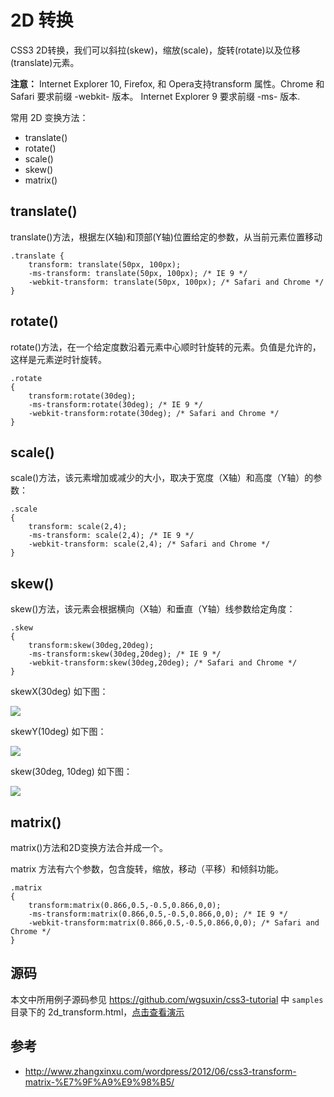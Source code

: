 2D 转换
====

CSS3 2D转换，我们可以斜拉(skew)，缩放(scale)，旋转(rotate)以及位移(translate)元素。



**注意：** Internet Explorer 10, Firefox, 和 Opera支持transform 属性。Chrome 和 Safari 要求前缀 -webkit- 版本。
Internet Explorer 9 要求前缀 -ms- 版本.

常用 2D 变换方法：

* translate()
* rotate()
* scale()
* skew()
* matrix()

## translate()

translate()方法，根据左(X轴)和顶部(Y轴)位置给定的参数，从当前元素位置移动

    .translate {
        transform: translate(50px, 100px);
        -ms-transform: translate(50px, 100px); /* IE 9 */
        -webkit-transform: translate(50px, 100px); /* Safari and Chrome */
    }
    
## rotate()

rotate()方法，在一个给定度数沿着元素中心顺时针旋转的元素。负值是允许的，这样是元素逆时针旋转。

    .rotate
    {
        transform:rotate(30deg);
        -ms-transform:rotate(30deg); /* IE 9 */
        -webkit-transform:rotate(30deg); /* Safari and Chrome */
    }
        
## scale()

scale()方法，该元素增加或减少的大小，取决于宽度（X轴）和高度（Y轴）的参数：

    .scale
    {
        transform: scale(2,4);
        -ms-transform: scale(2,4); /* IE 9 */
        -webkit-transform: scale(2,4); /* Safari and Chrome */
    }
    
## skew()

skew()方法，该元素会根据横向（X轴）和垂直（Y轴）线参数给定角度：

    .skew
    {
        transform:skew(30deg,20deg);
        -ms-transform:skew(30deg,20deg); /* IE 9 */
        -webkit-transform:skew(30deg,20deg); /* Safari and Chrome */
    }
    
skewX(30deg) 如下图：

![](../images/skewx.jpg)

skewY(10deg) 如下图：

![](../images/skewy.jpg)

skew(30deg, 10deg) 如下图：
        
![](../images/skew.jpg)
## matrix()

matrix()方法和2D变换方法合并成一个。

matrix 方法有六个参数，包含旋转，缩放，移动（平移）和倾斜功能。

    .matrix
    {
        transform:matrix(0.866,0.5,-0.5,0.866,0,0);
        -ms-transform:matrix(0.866,0.5,-0.5,0.866,0,0); /* IE 9 */
        -webkit-transform:matrix(0.866,0.5,-0.5,0.866,0,0); /* Safari and Chrome */
    }

## 源码

本文中所用例子源码参见
<https://github.com/wgsuxin/css3-tutorial> 中 `samples` 目录下的 2d_transform.html，[点击查看演示](https://wgsuxin.github.io/css3-tutorial/samples/2d_transform.html)

## 参考
* <http://www.zhangxinxu.com/wordpress/2012/06/css3-transform-matrix-%E7%9F%A9%E9%98%B5/>

